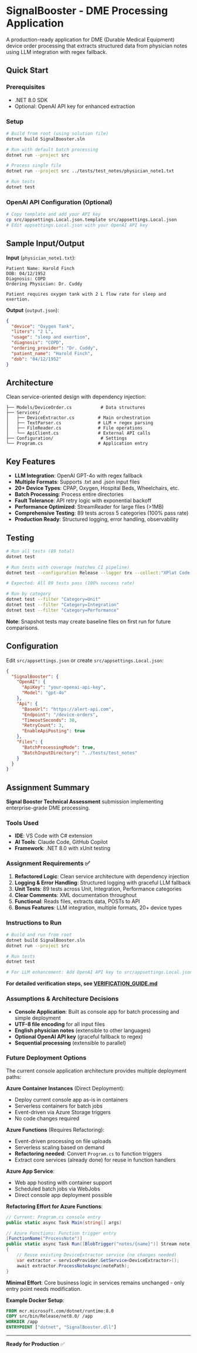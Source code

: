 # SignalBooster - DME Processing Application

A production-ready application for DME (Durable Medical Equipment) device order processing that extracts structured data from physician notes using LLM integration with regex fallback.

## Quick Start

### Prerequisites
- .NET 8.0 SDK
- Optional: OpenAI API key for enhanced extraction

### Setup
```bash
# Build from root (using solution file)
dotnet build SignalBooster.sln

# Run with default batch processing
dotnet run --project src

# Process single file
dotnet run --project src ../tests/test_notes/physician_note1.txt

# Run tests
dotnet test
```

### OpenAI API Configuration (Optional)
```bash
# Copy template and add your API key
cp src/appsettings.Local.json.template src/appsettings.Local.json
# Edit appsettings.Local.json with your OpenAI API key
```

## Sample Input/Output

**Input** (`physician_note1.txt`):
```
Patient Name: Harold Finch
DOB: 04/12/1952
Diagnosis: COPD
Ordering Physician: Dr. Cuddy

Patient requires oxygen tank with 2 L flow rate for sleep and exertion.
```

**Output** (`output.json`):
```json
{
  "device": "Oxygen Tank",
  "liters": "2 L",
  "usage": "sleep and exertion", 
  "diagnosis": "COPD",
  "ordering_provider": "Dr. Cuddy",
  "patient_name": "Harold Finch",
  "dob": "04/12/1952"
}
```

## Architecture

Clean service-oriented design with dependency injection:

```
├── Models/DeviceOrder.cs           # Data structures
├── Services/
│   ├── DeviceExtractor.cs         # Main orchestration
│   ├── TextParser.cs              # LLM + regex parsing
│   ├── FileReader.cs              # File operations
│   └── ApiClient.cs               # External API calls
├── Configuration/                  # Settings
└── Program.cs                     # Application entry
```

## Key Features

- **LLM Integration**: OpenAI GPT-4o with regex fallback
- **Multiple Formats**: Supports .txt and .json input files
- **20+ Device Types**: CPAP, Oxygen, Hospital Beds, Wheelchairs, etc.
- **Batch Processing**: Process entire directories
- **Fault Tolerance**: API retry logic with exponential backoff
- **Performance Optimized**: StreamReader for large files (>1MB)
- **Comprehensive Testing**: 89 tests across 5 categories (100% pass rate)
- **Production Ready**: Structured logging, error handling, observability

## Testing

```bash
# Run all tests (89 total)
dotnet test

# Run tests with coverage (matches CI pipeline)
dotnet test --configuration Release --logger trx --collect:"XPlat Code Coverage"

# Expected: All 89 tests pass (100% success rate)

# Run by category
dotnet test --filter "Category=Unit"
dotnet test --filter "Category=Integration" 
dotnet test --filter "Category=Performance"
```

**Note**: Snapshot tests may create baseline files on first run for future comparisons.

## Configuration

Edit `src/appsettings.json` or create `src/appsettings.Local.json`:

```json
{
  "SignalBooster": {
    "OpenAI": {
      "ApiKey": "your-openai-api-key",
      "Model": "gpt-4o"
    },
    "Api": {
      "BaseUrl": "https://alert-api.com",
      "Endpoint": "/device-orders",
      "TimeoutSeconds": 30,
      "RetryCount": 3,
      "EnableApiPosting": true
    },
    "Files": {
      "BatchProcessingMode": true,
      "BatchInputDirectory": "../tests/test_notes"
    }
  }
}
```

## Assignment Summary

**Signal Booster Technical Assessment** submission implementing enterprise-grade DME processing.

### Tools Used
- **IDE**: VS Code with C# extension
- **AI Tools**: Claude Code, GitHub Copilot
- **Framework**: .NET 8.0 with xUnit testing

### Assignment Requirements ✅
1. **Refactored Logic**: Clean service architecture with dependency injection
2. **Logging & Error Handling**: Structured logging with graceful LLM fallback
3. **Unit Tests**: 89 tests across Unit, Integration, Performance categories
4. **Clear Comments**: XML documentation throughout
5. **Functional**: Reads files, extracts data, POSTs to API
6. **Bonus Features**: LLM integration, multiple formats, 20+ device types

### Instructions to Run
```bash
# Build and run from root
dotnet build SignalBooster.sln
dotnet run --project src

# Run tests
dotnet test

# For LLM enhancement: Add OpenAI API key to src/appsettings.Local.json
```

**For detailed verification steps, see [VERIFICATION_GUIDE.md](VERIFICATION_GUIDE.md)**

### Assumptions & Architecture Decisions
- **Console Application**: Built as console app for batch processing and simple deployment
- **UTF-8 file encoding** for all input files
- **English physician notes** (extensible to other languages)
- **Optional OpenAI API key** (graceful fallback to regex)
- **Sequential processing** (extensible to parallel)

### Future Deployment Options
The current console application architecture provides multiple deployment paths:

**Azure Container Instances** (Direct Deployment):
- Deploy current console app as-is in containers
- Serverless containers for batch jobs
- Event-driven via Azure Storage triggers
- No code changes required

**Azure Functions** (Requires Refactoring):
- Event-driven processing on file uploads
- Serverless scaling based on demand
- **Refactoring needed**: Convert `Program.cs` to function triggers
- Extract core services (already done) for reuse in function handlers

**Azure App Service**:
- Web app hosting with container support
- Scheduled batch jobs via WebJobs
- Direct console app deployment possible

**Refactoring Effort for Azure Functions**:
```csharp
// Current: Program.cs console entry
public static async Task Main(string[] args)

// Azure Functions: Function trigger entry  
[FunctionName("ProcessNote")]
public static async Task Run([BlobTrigger("notes/{name}")] Stream note)
{
    // Reuse existing DeviceExtractor service (no changes needed)
    var extractor = serviceProvider.GetService<DeviceExtractor>();
    await extractor.ProcessNoteAsync(notePath);
}
```
**Minimal Effort**: Core business logic in services remains unchanged - only entry point needs modification.

**Example Docker Setup**:
```dockerfile
FROM mcr.microsoft.com/dotnet/runtime:8.0
COPY src/bin/Release/net8.0/ /app
WORKDIR /app
ENTRYPOINT ["dotnet", "SignalBooster.dll"]
```

---

**Ready for Production** ✅